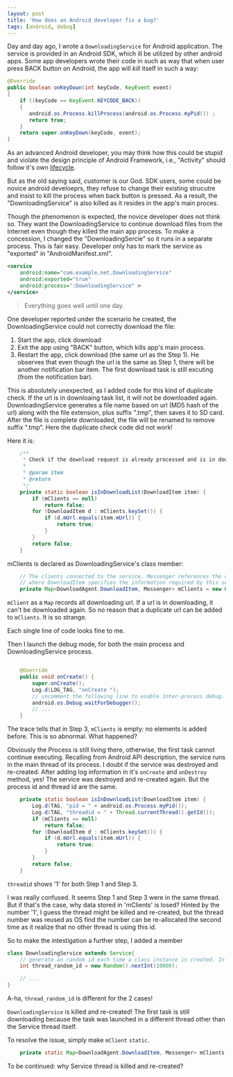 ```yaml
---
layout: post
title: 'How does an Android developer fix a bug?'
tags: [android, debug]
---
```


Day and day ago, I wrote a `DownloadingService` for Android application. The service is provided in an Android SDK, which ill be utilized by other android apps. Some app developers wrote their code in such as way that when user press BACK button on Android, the app will _kill_ itself in such a way:

```java
@Override
public boolean onKeyDown(int keyCode, KeyEvent event)
{
    if ((keyCode == KeyEvent.KEYCODE_BACK))
    {
       android.os.Process.killProcess(android.os.Process.myPid()) ;
       return true;
    }
    return super.onKeyDown(keyCode, event);
}

```

As an advanced Android developer, you may think how this could be stupid and violate the design principle of Android Framework, i.e., "Activity" should follow it's own [lifecycle](http://developer.android.com/reference/android/app/Activity.html).

But as the old saying said, customer is our God. SDK users, some could be novice android develoeprs, they refuse to change their existing strucutre and insist to kill the process when back button is pressed. As a result, the "DownloadingService" is also killed as it resides in the app's main proces.

Though the phenomenon is expected, the novice developer does not think so. They want the DownloadingService to continue download files from the Internet even though they killed the main app process. To make a concession, I changed the "DownloadingSercie" so it runs in a separate process.
This is fair easy. Developer only has to mark the service as "exported" in "AndroidManifest.xml".

```xml
<service
    android:name="com.example.net.DownloadingService"
    android:exported="true"
    android:process=":DownloadingService" >
</service>
```

> Everything goes well until one day.

One developer reported under the scenario he created, the DownloadingService could not correctly download the file:

1. Start the app, click download
2. Exit the app using "BACK" button, which kills app's main process.
3. Restart the app, click download (the same url as the Step 1). He observes that even though the url is the same as Step 1, there will be another notification bar item.
   The first download task is still excuting (from the notification bar).

This is absolutely unexpected, as I added code for this kind of duplicate check. If the url is in downloaing task list, it will not be downloaded again. DownloadingService generates a file name based on url (MD5 hash of the url) along with the file extension, plus suffix ".tmp", then saves it to SD card. After the file is complete downloaded, the file will be renamed to remove suffix ".tmp". Here the duplicate check code did not work!

Here it is:

```java
	/**
	 * Check if the download request is already processed and is in downloading.
	 *
	 * @param item
	 * @return
	 */
	private static boolean isInDownloadList(DownloadItem item) {
		if (mClients == null)
			return false;
		for (DownloadItem d : mClients.keySet()) {
			if (d.mUrl.equals(item.mUrl)) {
				return true;
			}
		}
		return false;
	}
```

mClients is declared as DownloadingService's class member:

```java
	// The clients connected to the service. Messenger references the client,
	// where DownloadItem specifies the information required by this service.
	private Map<DownloadAgent.DownloadItem, Messenger> mClients = new HashMap<DownloadAgent.DownloadItem, Messenger>();

```

`mClient` as a `Map` records all downloading url. If a url is in downloading, it can't be downloaded again. So no reason that a duplicate url can be added to `mClients`. It is so strange.

Each single line of code looks fine to me.

Then I launch the debug mode, for both the main process and DownloadingService process.

```java

	@Override
	public void onCreate() {
		super.onCreate();
		Log.d(LOG_TAG, "onCreate ");
		// uncomment the following line to enable inter-process debug.
		android.os.Debug.waitForDebugger();
		// ...
	}

```

The trace tells that in Step 3, `mClients` is empty: no elements is added before. This is so abnormal. What happened?

Obviously the Process is still living there, otherwise, the first task cannot continue executing. Recalling from Android API description, the service runs in the main thread of its process. I doubt if the service was destroyed and re-created. After adding log information in it's `onCreate` and `onDestroy` method, yes! The service was destroyed and re-created again. But the process id and thread id are the same.

```java
	private static boolean isInDownloadList(DownloadItem item) {
		Log.d(TAG, "pid = " + android.os.Process.myPid());
		Log.d(TAG, "threadid = " + Thread.currentThread().getId());
		if (mClients == null)
			return false;
		for (DownloadItem d : mClients.keySet()) {
			if (d.mUrl.equals(item.mUrl)) {
				return true;
			}
		}
		return false;
	}
```

`threadid` shows '1' for both Step 1 and Step 3.

I was really confused. It seems Step 1 and Step 3 were in the same thread. But if that's the case, why data stored in 'mClients' is losed?
Hinted by the number '1', I guess the thread might be killed and re-created, but the thread number was reused as OS find the number can be re-allocated the second time as it realize that no other thread is using this id.

So to make the intestigation a further step, I added a member

```java
class DownloadingService extends Service{
	// generate an random id each time a class instance is created. In this case, it means a new thread is created.
	int thread_random_id = new Random().nextInt(10000);

	// ....
}
```

A-ha, `thread_random_id` is different for the 2 cases!

`DownloadingService` is killed and re-created!
The first task is still downloading because the task was launched in a different thread other than the Service thread itself.

To resolve the issue, simply make `mClient` `static`.

```java
	private static Map<DownloadAgent.DownloadItem, Messenger> mClients = new HashMap<DownloadAgent.DownloadItem, Messenger>();

```

To be continued: why Service thread is killed and re-created?

